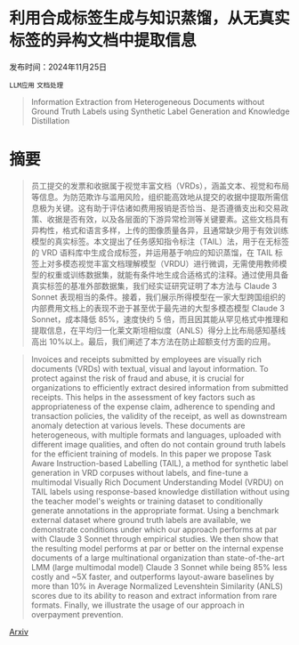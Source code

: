 # 利用合成标签生成与知识蒸馏，从无真实标签的异构文档中提取信息

发布时间：2024年11月25日

`LLM应用` `文档处理`

> Information Extraction from Heterogeneous Documents without Ground Truth Labels using Synthetic Label Generation and Knowledge Distillation

# 摘要

> 员工提交的发票和收据属于视觉丰富文档（VRDs），涵盖文本、视觉和布局等信息。为防范欺诈与滥用风险，组织能高效地从提交的收据中提取所需信息极为关键。这有助于评估诸如费用报销是否恰当、是否遵循支出和交易政策、收据是否有效，以及各层面的下游异常检测等关键要素。这些文档具有异构性，格式和语言多样，上传的图像质量各异，且通常缺少用于有效训练模型的真实标签。本文提出了任务感知指令标注（TAIL）法，用于在无标签的 VRD 语料库中生成合成标签，并运用基于响应的知识蒸馏，在 TAIL 标签上对多模态视觉丰富文档理解模型（VRDU）进行微调，无需使用教师模型的权重或训练数据集，就能有条件地生成合适格式的注释。通过使用具备真实标签的基准外部数据集，我们经实证研究证明了本方法与 Claude 3 Sonnet 表现相当的条件。接着，我们展示所得模型在一家大型跨国组织的内部费用文档上的表现不逊于甚至优于最先进的大型多模态模型 Claude 3 Sonnet，成本降低 85%，速度快约 5 倍，而且因其能从罕见格式中推理和提取信息，在平均归一化莱文斯坦相似度（ANLS）得分上比布局感知基线高出 10%以上。最后，我们阐述了本方法在防止超额支付方面的应用。

> Invoices and receipts submitted by employees are visually rich documents (VRDs) with textual, visual and layout information. To protect against the risk of fraud and abuse, it is crucial for organizations to efficiently extract desired information from submitted receipts. This helps in the assessment of key factors such as appropriateness of the expense claim, adherence to spending and transaction policies, the validity of the receipt, as well as downstream anomaly detection at various levels. These documents are heterogeneous, with multiple formats and languages, uploaded with different image qualities, and often do not contain ground truth labels for the efficient training of models. In this paper we propose Task Aware Instruction-based Labelling (TAIL), a method for synthetic label generation in VRD corpuses without labels, and fine-tune a multimodal Visually Rich Document Understanding Model (VRDU) on TAIL labels using response-based knowledge distillation without using the teacher model's weights or training dataset to conditionally generate annotations in the appropriate format. Using a benchmark external dataset where ground truth labels are available, we demonstrate conditions under which our approach performs at par with Claude 3 Sonnet through empirical studies. We then show that the resulting model performs at par or better on the internal expense documents of a large multinational organization than state-of-the-art LMM (large multimodal model) Claude 3 Sonnet while being 85% less costly and ~5X faster, and outperforms layout-aware baselines by more than 10% in Average Normalized Levenshtein Similarity (ANLS) scores due to its ability to reason and extract information from rare formats. Finally, we illustrate the usage of our approach in overpayment prevention.

[Arxiv](https://arxiv.org/abs/2411.14957)